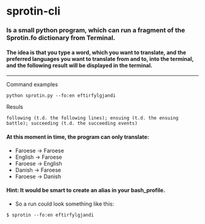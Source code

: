 # sprotin-cli

### Is a small python program, which can run a fragment of the Sprotin.fo dictionary from Terminal. 

#### The idea is that you type a word, which you want to translate, and the preferred languages you want to translate from and to, into the terminal, and the following result will be displayed in the terminal.
---
Command examples

```
python sprotin.py --fo:en eftirfylgjandi
```
Resuls
```
following (t.d. the following lines); ensuing (t.d. the ensuing battle); succeeding (t.d. the succeeding events)

```



#### At this moment in time, the program can only translate: 
* Faroese &#8594; Faroese
* English &#8594; Faroese
* Faroese &#8594; English
* Danish &#8594; Faroese
* Faroese &#8594; Danish

#### Hint: It would be smart to create an alias in your bash_profile.
* So a run could look something like this:
```
$ sprotin --fo:en eftirfylgjandi
```
